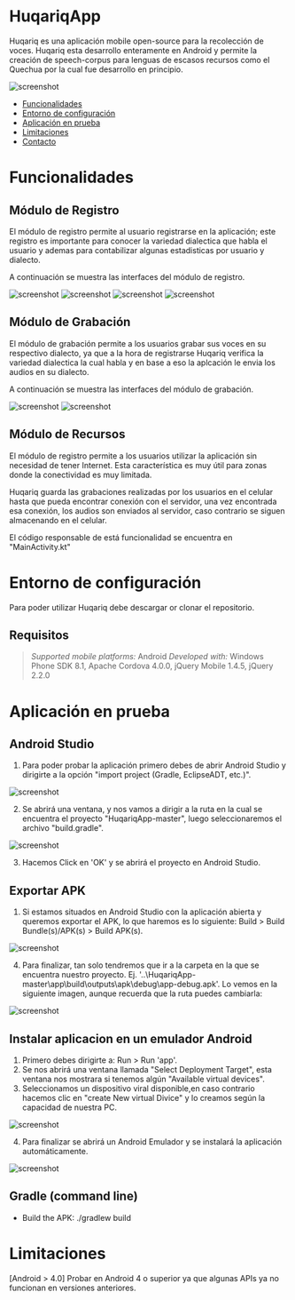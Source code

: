 # HuqariqApp


Huqariq es una aplicación mobile open-source para la recolección de voces. Huqariq esta desarrollo enteramente en Android y permite la creación de speech-corpus para lenguas de escasos recursos como el Quechua por la cual fue desarrollo en principio. 

![screenshot](images/r0.jpg)


<a id="top"></a>
* [Funcionalidades](#funcionalidades)
* [Entorno de configuración](#entorno-de-configuración)
* [Aplicación en prueba](#aplicación-en-prueba)
* [Limitaciones](#limitaciones)
* [Contacto](#contacto)

# Funcionalidades

## Módulo de Registro

El módulo de registro permite al usuario registrarse en la aplicación; este registro es importante para conocer la variedad dialectica que habla el usuario y ademas para contabilizar algunas estadisticas por usuario y dialecto.

A continuación se muestra las interfaces del módulo de registro.

![screenshot](images/r1.jpg)
![screenshot](images/r2.jpg)
![screenshot](images/r3.jpg)
![screenshot](images/r4.jpg)


## Módulo de Grabación

El módulo de grabación permite a los usuarios grabar sus voces en su respectivo dialecto, ya que a la hora de registrarse Huqariq verifica la variedad dialectica la cual habla y en base a eso la aplcación le envia los audios en su dialecto.

A continuación se muestra las interfaces del módulo de grabación.

![screenshot](images/r5.jpg)
![screenshot](images/r6.jpg)


## Módulo de Recursos

El módulo de registro permite a los usuarios utilizar la aplicación sin necesidad de tener Internet. Esta característica es muy útil para zonas donde la conectividad es muy limitada.

Huqariq guarda las grabaciones realizadas por los usuarios en el celular hasta que pueda encontrar conexión con el servidor, una vez encontrada esa conexión, los audios son enviados al servidor, caso contrario se siguen almacenando en el celular.

El código responsable de está funcionalidad se encuentra en "MainActivity.kt"


# Entorno de configuración

Para poder utilizar Huqariq debe descargar or clonar el repositorio.

## Requisitos

> *Supported mobile platforms:* Android
> *Developed with:* Windows Phone SDK 8.1, Apache Cordova 4.0.0, jQuery Mobile 1.4.5, jQuery 2.2.0



# Aplicación en prueba

## Android Studio

1. Para poder probar la aplicación primero debes de abrir Android Studio y dirigirte a la opción "import project (Gradle, EclipseADT, etc.)".

![screenshot](images/04.png)

2. Se abrirá una ventana, y nos vamos a dirigir a la ruta en la cual se encuentra el proyecto "HuqariqApp-master", luego seleccionaremos el archivo "build.gradle".

![screenshot](images/05.JPG)

3. Hacemos Click en 'OK' y se abrirá el proyecto en Android Studio.

## Exportar APK

1. Si estamos situados en Android Studio con la aplicación abierta y queremos exportar el APK, lo que haremos es lo siguiente: Build > Build Bundle(s)/APK(s) > Build APK(s).

![screenshot](images/08.jpg)

4. Para finalizar, tan solo tendremos que ir a la carpeta en la que se encuentra nuestro proyecto. Ej. '..\HuqariqApp-master\app\build\outputs\apk\debug\app-debug.apk'. Lo vemos en la siguiente imagen, aunque recuerda que la ruta puedes cambiarla:

![screenshot](images/09.jpg)

## Instalar aplicacion en un emulador Android

1. Primero debes dirigirte a: Run > Run 'app'.
2. Se nos abrirá una ventana llamada "Select Deployment Target", esta ventana nos mostrara si tenemos algún "Available virtual devices".
3. Seleccionamos un dispositivo viral disponible,en caso contrario hacemos clic en "create New virtual Divice" y lo creamos según la capacidad de nuestra PC.

![screenshot](images/07.JPG)

4. Para finalizar se abrirá un Android Emulador y se instalará la aplicación automáticamente.

![screenshot](images/10.jpg)

## Gradle (command line)

*  Build the APK: ./gradlew build


# Limitaciones

[Android > 4.0] Probar en Android 4 o superior ya que algunas APIs ya no funcionan en versiones anteriores.




